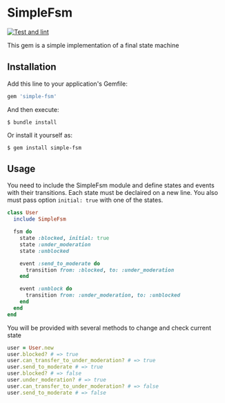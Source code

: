 # SimpleFsm
[![Test and lint](https://github.com/PIechik/simple-fsm/actions/workflows/main.yml/badge.svg)](https://github.com/PIechik/simple-fsm/actions/workflows/main.yml)

This gem is a simple implementation of a final state machine

## Installation

Add this line to your application's Gemfile:

```ruby
gem 'simple-fsm'
```

And then execute:

    $ bundle install

Or install it yourself as:

    $ gem install simple-fsm

## Usage

You need to include the SimpleFsm module and define states and events with their transitions. Each state must be declaired on a new line. You also must pass option `initial: true` with one of the states.
```ruby
class User
  include SimpleFsm

  fsm do
    state :blocked, initial: true
    state :under_moderation
    state :unblocked

    event :send_to_moderate do
      transition from: :blocked, to: :under_moderation
    end

    event :unblock do
      transition from: :under_moderation, to: :unblocked
    end
  end
end
```
You will be provided with several methods to change and check current state
```ruby
user = User.new
user.blocked? # => true
user.can_transfer_to_under_moderation? # => true
user.send_to_moderate # => true
user.blocked? # => false
user.under_moderation? # => true
user.can_transfer_to_under_moderation? # => false
user.send_to_moderate # => false
```
